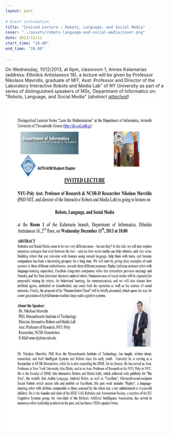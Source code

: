 ```yaml
---
layout: post

# Event information
title: "Invited Lecture : Robots, Language, and Social Media"
cover: "../assets/robots-language-and-social-media/cover.png"
date: 2013/12/11
start_time: "18.00"
end_time: "20.00"

---
```

On Wednesday, 11/12/2013, at 6pm, classroom 1, Annex Kalamarias (address: Ethnikis Antistaseos 16), a lecture will be given by Professor Nikolaos Mavridis, graduate of MIT, Asst. Professor and Director of the Laboratory Interactive Robots and Media Lab" of NY University as part of a series of distinguished speakers of MSc, Department of Informatics on: "Robots, Language, and Social Media" (_abstract [attached]())_


<p><a href="../assets/robots-language-and-social-media/MScLecturerNikolaosMavridis.jpg"><img class="center" alt="MScLecturerNikolaosMavridis.jpg" height="1024" width="724" src="../assets/robots-language-and-social-media/MScLecturerNikolaosMavridis.jpg"/></a></p>
